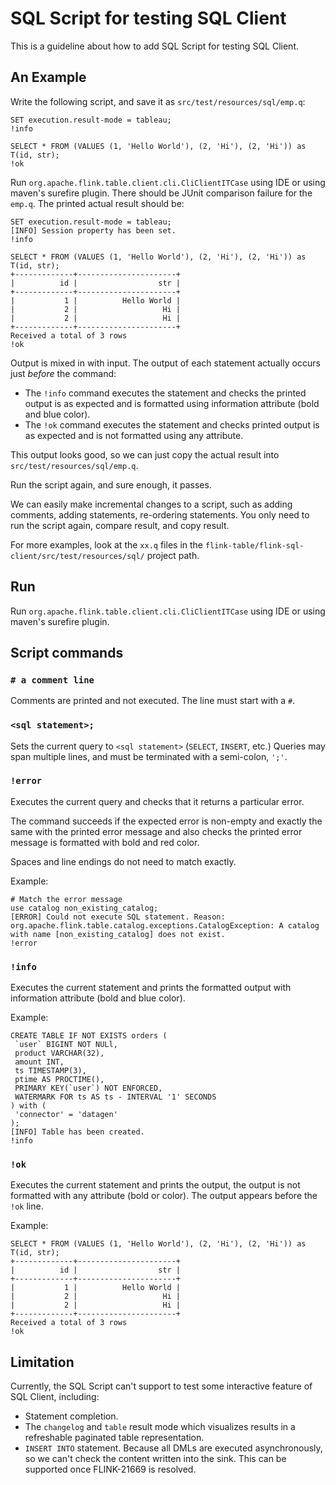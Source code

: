 <!--
Licensed to the Apache Software Foundation (ASF) under one
or more contributor license agreements.  See the NOTICE file
distributed with this work for additional information
regarding copyright ownership.  The ASF licenses this file
to you under the Apache License, Version 2.0 (the
"License"); you may not use this file except in compliance
with the License.  You may obtain a copy of the License at

  http://www.apache.org/licenses/LICENSE-2.0

Unless required by applicable law or agreed to in writing,
software distributed under the License is distributed on an
"AS IS" BASIS, WITHOUT WARRANTIES OR CONDITIONS OF ANY
KIND, either express or implied.  See the License for the
specific language governing permissions and limitations
under the License.
-->

# SQL Script for testing SQL Client

This is a guideline about how to add SQL Script for testing SQL Client.

## An Example

Write the following script, and save it as `src/test/resources/sql/emp.q`:

```
SET execution.result-mode = tableau;
!info

SELECT * FROM (VALUES (1, 'Hello World'), (2, 'Hi'), (2, 'Hi')) as T(id, str);
!ok
```

Run `org.apache.flink.table.client.cli.CliClientITCase` using IDE or using maven's surefire plugin.
There should be JUnit comparison failure for the `emp.q`. The printed actual result should be:

```
SET execution.result-mode = tableau;
[INFO] Session property has been set.
!info

SELECT * FROM (VALUES (1, 'Hello World'), (2, 'Hi'), (2, 'Hi')) as T(id, str);
+-------------+----------------------+
|          id |                  str |
+-------------+----------------------+
|           1 |          Hello World |
|           2 |                   Hi |
|           2 |                   Hi |
+-------------+----------------------+
Received a total of 3 rows
!ok
```

Output is mixed in with input. The output of each statement actually occurs just *before* the command:

- The `!info` command executes the statement and checks the printed output is as expected and is formatted using information attribute (bold and blue color).
- The `!ok` command executes the statement and checks printed output is as expected and is not formatted using any attribute.

This output looks good, so we can just copy the actual result into `src/test/resources/sql/emp.q`.

Run the script again, and sure enough, it passes.

We can easily make incremental changes to a script, such as adding comments, adding statements,
re-ordering statements. You only need to run the script again, compare result, and copy result.

For more examples, look at the `xx.q` files in the `flink-table/flink-sql-client/src/test/resources/sql/` project path.


## Run

Run `org.apache.flink.table.client.cli.CliClientITCase` using IDE or using maven's surefire plugin.

## Script commands

### `# a comment line`

Comments are printed and not executed. The line must start with a `#`.

### `<sql statement>;`

Sets the current query to `<sql statement>` (`SELECT`, `INSERT`, etc.) Queries may span multiple lines, and must be terminated with a semi-colon, `';'`.

### `!error`

Executes the current query and checks that it returns a particular error.

The command succeeds if the expected error is non-empty and exactly the same with the printed error message
and also checks the printed error message is formatted with bold and red color.

Spaces and line endings do not need to match exactly.

Example:

```
# Match the error message
use catalog non_existing_catalog;
[ERROR] Could not execute SQL statement. Reason:
org.apache.flink.table.catalog.exceptions.CatalogException: A catalog with name [non_existing_catalog] does not exist.
!error
```

### `!info`

Executes the current statement and prints the formatted output with information attribute (bold and blue color).

Example:

```
CREATE TABLE IF NOT EXISTS orders (
 `user` BIGINT NOT NULl,
 product VARCHAR(32),
 amount INT,
 ts TIMESTAMP(3),
 ptime AS PROCTIME(),
 PRIMARY KEY(`user`) NOT ENFORCED,
 WATERMARK FOR ts AS ts - INTERVAL '1' SECONDS
) with (
 'connector' = 'datagen'
);
[INFO] Table has been created.
!info
```

### `!ok`

Executes the current statement and prints the output, the output is not formatted with any attribute (bold or color).
The output appears before the `!ok` line.

Example:

```
SELECT * FROM (VALUES (1, 'Hello World'), (2, 'Hi'), (2, 'Hi')) as T(id, str);
+-------------+----------------------+
|          id |                  str |
+-------------+----------------------+
|           1 |          Hello World |
|           2 |                   Hi |
|           2 |                   Hi |
+-------------+----------------------+
Received a total of 3 rows
!ok
```

## Limitation

Currently, the SQL Script can't support to test some interactive feature of SQL Client, including:

- Statement completion.
- The `changelog` and `table` result mode which visualizes results in a refreshable paginated table representation.
- `INSERT INTO` statement. Because all DMLs are executed asynchronously, so we can't check the content written into the sink. This can be supported once FLINK-21669 is resolved.

